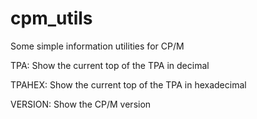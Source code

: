 # cpm_utils
Some simple information utilities for CP/M

TPA: Show the current top of the TPA in decimal

TPAHEX: Show the current top of the TPA in hexadecimal

VERSION: Show the CP/M version
